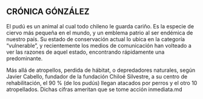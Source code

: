  ## CRÓNICA GÓNZÁLEZ
 
El pudú es un animal al cual todo chileno le guarda cariño. Es la especie de ciervo más pequeña en el mundo, y un emblema patrio al ser endémica de nuestro país. 
Su estado de conservación actual lo ubica en la categoría “vulnerable”, y recientemente los medios de comunicación han volteado a ver las razones de aquel estado, encontrando rápidamente una predominante. 

Más allá de atropellos, perdida de hábitat, o depredadores naturales, según Javier Cabello, fundador de la fundación Chiloé Silvestre, a su centro de rehabilitación, el 90 % (de los pudús) llegan atacados por perros y el otro 10 atropellados. Dichas cifras ameritan que se tome acción inmediata.md